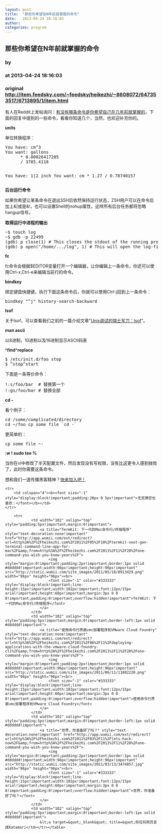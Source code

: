 ```yaml
---
layout: post
title:  "那些你希望在N年前就掌握的命令"
date:   2013-04-24 18:16:03
author: 
categories: program
---
```


## 那些你希望在N年前就掌握的命令
### by 
### at 2013-04-24 18:16:03
### original <http://item.feedsky.com/~feedsky/heikezhi/~8608072/647353517/6713895/1/item.html>

<p>有人在Reddit上发帖询问：<a href="http://www.reddit.com/r/linux/comments/mi80x/give_me_that_one_command_you_wish_you_knew_years/">有没有哪条命令是你希望自己在几年前就掌握的</a>，下面的回复中提到的一些命令，看看你知道几个，当然，也欢迎补充你的。</p>
<p><strong>units</strong></p>
<p>单位转换程序：</p>
<pre>
You have: cm^3
You want: gallons
      * 0.00026417205
      / 3785.4118

You have: 1|2 inch
You want: cm
      * 1.27
      / 0.78740157
</pre>
<p><strong>后台运行命令</strong></p>
<p>如果你希望让某条命令在退出SSH后依然保持运行状态，ZSH用户可以在命令后加上&amp;|或是&amp;!，也可以设置Shell的nohup属性，这样所有后台任务都将忽略hangup信号。</p>
<p><strong>取得运行中进程的输出</strong></p>
<pre>
~$ touch log
~$ gdb -p 22499
(gdb) p close(1) # This closes the stdout of the running process
(gdb) p open("/home/.../log", 1) # This will open the log-file with O_WRITE (gdb) c
</pre>
<p><strong>fc</strong></p>
<p>fc命令会根据$EDITOR变量打开一个编辑器，让你编辑上一条命令，你还可以使用Ctrl-x,Ctrl-e来编辑当前行的命令。</p>
<p><strong>bindkey</strong></p>
<p>绑定键盘快捷键，执行下面这条命令后，你就可以使用Ctrl-j回到上一条命令：</p>
<pre>
bindkey "^j" history-search-backward
</pre>
<p><strong>lsof</strong></p>
<p>关于lsof，可以查看我们之前的一篇介绍文章"<a href="http://heikezhi.com/2011/06/19/swiss-army-knife-of-unix-debugging-lsof/">Unix调试的瑞士军刀：lsof</a>"。</p>
<p><strong>man ascii</strong></p>
<p>以8进制，10进制以及16进制显示ASCII码表</p>
<p><strong>^find^replace</strong></p>
<pre>
$ /etc/init.d/foo stop
$ ^stop^start
</pre>
<p>下面是一条等价命令：</p>
<pre>
!:s/foo/bar  # 替换第一个
!:gs/foo/bar # 替换全部
</pre>
<p><strong>cd -</strong></p>
<p>看个例子：</p>
<pre>
cd /some/complicated/directory
cd ~/foo cp some_file `cd -`
</pre>
<p>更简单的：</p>
<pre>
cp some_file ~-
</pre>
<p><strong>:w ! sudo tee %</strong></p>
<p>当你在vi中修改了半天配置文件，然后发现没有写权限，没有比这更令人感到挫败了，此时你需要这条命令。</p>
<p>想和我们一道传播黑客精神？<a href="http://heikezhi.com/join">快来加入吧！</a></p>
<table cellspacing="0" cellpadding="3" border="0" style="clear:both">
    
    <tr>
        <td colspan="4"><b><font size="-1" style="display:block!important;padding:20px 0 5px!important">无觅猜您也喜欢：</font></b></td>
    </tr>
    
        <tr>
                <td width="102" valign="top" style="padding:5px!important;margin:0!important">
                    <a title="TermKit: 下一代的Mac命令行/终端程序" style="text-decoration:none!important" href="http://app.wumii.com/ext/redirect?url=http%3A%2F%2Fheikezhi.com%2F2011%2F05%2F18%2Ftermkit-next-gen-terminal-command-line-app-for-mac%2F&amp;from=http%3A%2F%2Fheikezhi.com%2F2011%2F11%2F28%2Fone-command-you-wish-you-knew-years%2F">
                        <img style="margin:0!important;padding:2px!important;border:1px solid #dddddd!important;width:96px!important;height:96px!important" src="http://static.wumii.com/site_images/2011/05/18/8913429.png" width="96px" height="96px"><br>
                        <font size="-1" color="#333333" style="display:block!important;line-height:15px!important;width:102px!important;font:12px/15px arial!important;height:60px!important;margin:3px 0 0 0!important;padding:0!important;overflow:hidden!important">TermKit: 下一代的Mac命令行/终端程序</font>
                    </a>
                </td>
                <td width="102" valign="top" style="padding:5px!important;margin:0!important;border-left:1px solid #dddddd!important">
                    <a title="使用命令行界面vmc部署程序到VMware Cloud Foundry" style="text-decoration:none!important" href="http://app.wumii.com/ext/redirect?url=http%3A%2F%2Fheikezhi.com%2F2011%2F06%2F11%2Fdeploying-applications-with-the-vmware-cloud-foundry-cli%2F&amp;from=http%3A%2F%2Fheikezhi.com%2F2011%2F11%2F28%2Fone-command-you-wish-you-knew-years%2F">
                        <img style="margin:0!important;padding:2px!important;border:1px solid #dddddd!important;width:96px!important;height:96px!important" src="http://static.wumii.com/site_images/2011/06/11/11802220.png" width="96px" height="96px"><br>
                        <font size="-1" color="#333333" style="display:block!important;line-height:15px!important;width:102px!important;font:12px/15px arial!important;height:60px!important;margin:3px 0 0 0!important;padding:0!important;overflow:hidden!important">使用命令行界面vmc部署程序到VMware Cloud Foundry</font>
                    </a>
                </td>
                <td width="102" valign="top" style="padding:5px!important;margin:0!important;border-left:1px solid #dddddd!important">
                    <a title="世界，你准备好了吗？" style="text-decoration:none!important" href="http://app.wumii.com/ext/redirect?url=http%3A%2F%2Fheikezhi.com%2F2011%2F03%2F11%2Flets-hack-now%2F&amp;from=http%3A%2F%2Fheikezhi.com%2F2011%2F11%2F28%2Fone-command-you-wish-you-knew-years%2F">
                        <img style="margin:0!important;padding:2px!important;border:1px solid #dddddd!important;width:96px!important;height:96px!important" src="http://static.wumii.com/site_images/2011/03/13/3474857.jpg" width="96px" height="96px"><br>
                        <font size="-1" color="#333333" style="display:block!important;line-height:15px!important;width:102px!important;font:12px/15px arial!important;height:60px!important;margin:3px 0 0 0!important;padding:0!important;overflow:hidden!important">世界，你准备好了吗？</font>
                    </a>
                </td>
                <td width="102" valign="top" style="padding:5px!important;margin:0!important;border-left:1px solid #dddddd!important">
                    &lt;a target=&quot;_blank&quot; title=&quot;将任何网页变成Katamari</td></tr></table>